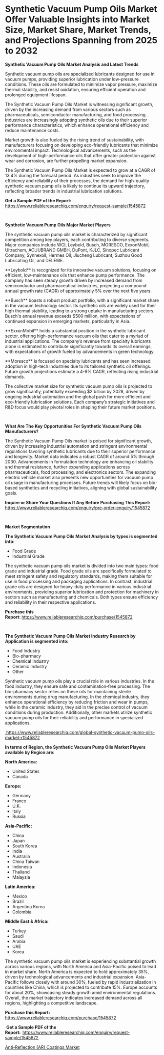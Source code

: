<p><h1>Synthetic Vacuum Pump Oils Market Offer Valuable Insights into Market Size, Market Share, Market Trends, and Projections Spanning from 2025 to 2032</h1></p><p><strong>Synthetic Vacuum Pump Oils Market Analysis and Latest Trends</strong></p>
<p><p>Synthetic vacuum pump oils are specialized lubricants designed for use in vacuum pumps, providing superior lubrication under low-pressure conditions. These oils are formulated to minimize vapor pressure, maximize thermal stability, and resist oxidation, ensuring efficient operation and prolonged equipment lifespan. </p><p>The Synthetic Vacuum Pump Oils Market is witnessing significant growth, driven by the increasing demand from various sectors such as pharmaceuticals, semiconductor manufacturing, and food processing. Industries are increasingly adopting synthetic oils due to their superior performance characteristics, which enhance operational efficiency and reduce maintenance costs. </p><p>Market growth is also fueled by the rising trend of sustainability, with manufacturers focusing on developing eco-friendly lubricants that minimize environmental impact. Technological advancements, such as the development of high-performance oils that offer greater protection against wear and corrosion, are further propelling market expansion. </p><p>The Synthetic Vacuum Pump Oils Market is expected to grow at a CAGR of 13.4% during the forecast period. As industries seek to improve the efficiency and reliability of their processes, the demand for high-quality synthetic vacuum pump oils is likely to continue its upward trajectory, reflecting broader trends in industrial lubrication solutions.</p></p>
<p><strong>Get a Sample PDF of the Report:&nbsp;</strong> <a href="https://www.reliableresearchiq.com/enquiry/request-sample/1545872?utm_campaign=2250&utm_medium=2&utm_source=Github&utm_content=ia&utm_term=01022025&utm_id=synthetic-vacuum-pump-oils">https://www.reliableresearchiq.com/enquiry/request-sample/1545872</a></p>
<p>&nbsp;</p>
<p><strong>Synthetic Vacuum Pump Oils Major Market Players</strong></p>
<p><p>The synthetic vacuum pump oils market is characterized by significant competition among key players, each contributing to diverse segments. Major companies include WCI, Leybold, Busch, MORESCO, ExxonMobil, Ultrachem, ACUUBRAND GMBH, DuPont, KJLC, Sinopec Lubricant Company, Synnexoil, Hermes Oil, Jiucheng Lubricant, Suzhou Good Lubricating Oil, and DELEME.</p><p>**Leybold** is recognized for its innovative vacuum solutions, focusing on efficient, low-maintenance oils that enhance pump performance. The company has seen steady growth driven by increased demand from semiconductor and pharmaceutical industries, projecting a compound annual growth rate (CAGR) of approximately 5% over the next five years.</p><p>**Busch** boasts a robust product portfolio, with a significant market share in the vacuum technology sector. Its synthetic oils are widely used for their high thermal stability, leading to a strong uptake in manufacturing sectors. Busch's annual revenue exceeds $500 million, with expectations of continued expansion in emerging markets, particularly in Asia.</p><p>**ExxonMobil** holds a substantial position in the synthetic lubricant sector, offering high-performance vacuum oils that cater to a myriad of industrial applications. The company’s revenue from specialty lubricants alone is estimated to contribute significantly towards its overall earnings, with expectations of growth fueled by advancements in green technology.</p><p>**Moresco** is focused on specialty lubricants and has seen increased adoption in high-tech industries due to its tailored synthetic oil offerings. Future growth projections estimate a 4-6% CAGR, reflecting rising industrial demands.</p><p>The collective market size for synthetic vacuum pump oils is projected to grow significantly, potentially exceeding $2 billion by 2028, driven by ongoing industrial automation and the global push for more efficient and eco-friendly lubrication solutions. Each company’s strategic initiatives and R&D focus would play pivotal roles in shaping their future market positions.</p></p>
<p>&nbsp;</p>
<p><strong>What Are The Key Opportunities For Synthetic Vacuum Pump Oils Manufacturers?</strong></p>
<p><p>The Synthetic Vacuum Pump Oils market is poised for significant growth, driven by increasing industrial automation and stringent environmental regulations favoring synthetic lubricants due to their superior performance and longevity. Market data indicates a robust CAGR of around 5% through 2030. Advancements in formulation technology are enhancing oil stability and thermal resistance, further expanding applications across pharmaceuticals, food processing, and electronics sectors. The expanding electric vehicle market also presents new opportunities for vacuum pump oil usage in manufacturing processes. Future trends will likely focus on bio-based synthetics and recycling initiatives, aligning with global sustainability goals.</p></p>
<p><strong>Inquire or Share Your Questions If Any Before Purchasing This Report:</strong> <a href="https://www.reliableresearchiq.com/enquiry/pre-order-enquiry/1545872?utm_campaign=2250&utm_medium=2&utm_source=Github&utm_content=ia&utm_term=01022025&utm_id=synthetic-vacuum-pump-oils">https://www.reliableresearchiq.com/enquiry/pre-order-enquiry/1545872</a></p>
<p>&nbsp;</p>
<p><strong>Market Segmentation</strong></p>
<p><strong>The Synthetic Vacuum Pump Oils Market Analysis by types is segmented into:</strong></p>
<p><ul><li>Food Grade</li><li>Industrial Grade</li></ul></p>
<p><p>The synthetic vacuum pump oils market is divided into two main types: food grade and industrial grade. Food grade oils are specifically formulated to meet stringent safety and regulatory standards, making them suitable for use in food processing and packaging applications. In contrast, industrial grade oils are designed for heavy-duty performance in various industrial environments, providing superior lubrication and protection for machinery in sectors such as manufacturing and chemicals. Both types ensure efficiency and reliability in their respective applications.</p></p>
<p><strong>Purchase this Report:&nbsp;</strong><a href="https://www.reliableresearchiq.com/purchase/1545872?utm_campaign=2250&utm_medium=2&utm_source=Github&utm_content=ia&utm_term=01022025&utm_id=synthetic-vacuum-pump-oils">https://www.reliableresearchiq.com/purchase/1545872</a></p>
<p>&nbsp;</p>
<p><strong>The Synthetic Vacuum Pump Oils Market Industry Research by Application is segmented into:</strong></p>
<p><ul><li>Food Industry</li><li>Bio-pharmacy</li><li>Chemical Industry</li><li>Ceramic Industry</li><li>Other</li></ul></p>
<p><p>Synthetic vacuum pump oils play a crucial role in various industries. In the food industry, they ensure safe and contamination-free processing. The bio-pharmacy sector relies on these oils for maintaining sterile environments during drug manufacturing. In the chemical industry, they enhance operational efficiency by reducing friction and wear in pumps, while in the ceramic industry, they aid in the precise control of vacuum conditions during production. Additionally, other markets utilize synthetic vacuum pump oils for their reliability and performance in specialized applications.</p></p>
<p><a href="https://www.reliableresearchiq.com/global-synthetic-vacuum-pump-oils-market-r1545872?utm_campaign=2250&utm_medium=2&utm_source=Github&utm_content=ia&utm_term=01022025&utm_id=synthetic-vacuum-pump-oils">&nbsp;https://www.reliableresearchiq.com/global-synthetic-vacuum-pump-oils-market-r1545872</a></p>
<p><strong>In terms of Region, the Synthetic Vacuum Pump Oils Market Players available by Region are:</strong></p>
<p>
    <p> <strong> North America: </strong>
        <ul>
            <li>United States</li>
            <li>Canada</li>
        </ul>
        </p> 
    <p> <strong> Europe: </strong>
        <ul>
            <li>Germany</li>
            <li>France</li>
            <li>U.K.</li>
            <li>Italy</li>
            <li>Russia</li>
        </ul>
        </p> 
    <p> <strong> Asia-Pacific: </strong>
        <ul>
            <li>China</li>
            <li>Japan</li>
            <li>South Korea</li>
            <li>India</li>
            <li>Australia</li>
            <li>China Taiwan</li>
            <li>Indonesia</li>
            <li>Thailand</li>
            <li>Malaysia</li>
        </ul>
        </p> 
    <p> <strong> Latin America: </strong>
        <ul>
            <li>Mexico</li>
            <li>Brazil</li>
            <li>Argentina Korea</li>
            <li>Colombia</li>
        </ul>
        </p> 
    <p> <strong> Middle East & Africa: </strong>
        <ul>
            <li>Turkey</li>
            <li>Saudi</li>
            <li>Arabia</li>
            <li>UAE</li>
            <li>Korea</li>
        </ul>
    </p>
    </p>
<p><p>The synthetic vacuum pump oils market is experiencing substantial growth across various regions, with North America and Asia-Pacific poised to lead in market share. North America is expected to hold approximately 35%, driven by technological advancements and industrial expansion. Asia-Pacific follows closely with around 30%, fueled by rapid industrialization in countries like China, which is projected to contribute 15%. Europe accounts for about 20%, showcasing steady growth amid environmental regulations. Overall, the market trajectory indicates increased demand across all regions, highlighting a competitive landscape.</p></p>
<p><strong>Purchase this Report: </strong><a href="https://www.reliableresearchiq.com/purchase/1545872?utm_campaign=2250&utm_medium=2&utm_source=Github&utm_content=ia&utm_term=01022025&utm_id=synthetic-vacuum-pump-oils">https://www.reliableresearchiq.com/purchase/1545872</a></p>
<p>&nbsp;<strong>Get a Sample PDF of the Report:&nbsp;&nbsp;</strong><a href="https://www.reliableresearchiq.com/enquiry/request-sample/1545872?utm_campaign=2250&utm_medium=2&utm_source=Github&utm_content=ia&utm_term=01022025&utm_id=synthetic-vacuum-pump-oils">https://www.reliableresearchiq.com/enquiry/request-sample/1545872</a></p>
<p><strong></strong></p>
<p><p><a href="https://github.com/tambraunrue691969/Market-Research-Report-List-1/blob/main/anti-reflection-ar-coatings-market.md?utm_campaign=2250&utm_medium=2&utm_source=Github&utm_content=ia&utm_term=01022025&utm_id=synthetic-vacuum-pump-oils">Anti-Reflection (AR) Coatings Market</a></p></p>